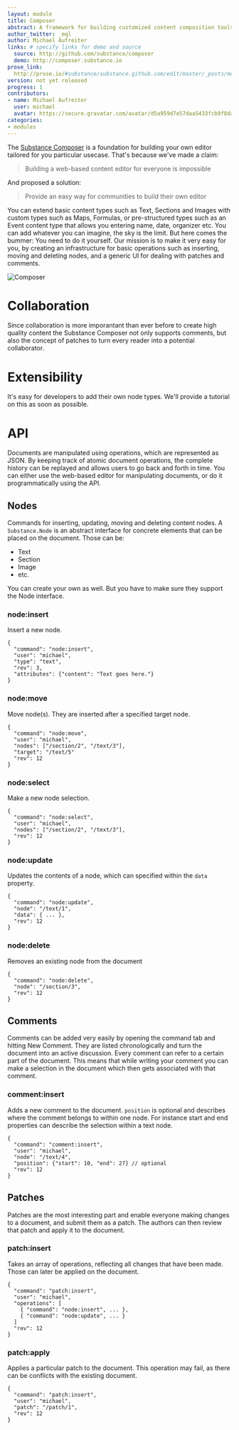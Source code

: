 ```yaml
---
layout: module
title: Composer
abstract: A framework for building customized content composition tools.
author_twitter: _mql
author: Michael Aufreiter
links: # specify links for demo and source
  source: http://github.com/substance/composer
  demo: http://composer.substance.io
prose_link:
  http://prose.io/#substance/substance.github.com/edit/master/_posts/modules/0100-01-04-composer.md
version: not yet released
progress: 1
contributors:
- name: Michael Aufreiter
  user: michael
  avatar: https://secure.gravatar.com/avatar/d5a959d7e57daa5433fcb9f8da40be4b?d=https://a248.e.akamai.net/assets.github.com%2Fimages%2Fgravatars%2Fgravatar-140.png
categories:
- modules
---
```



The [Substance Composer](http://github.com/substance/composer) is a foundation for building your own editor tailored for you particular usecase. That's because we've made a claim:

> Building a web-based content editor for everyone is impossible

And proposed a solution:

> Provide an easy way for communities to build their own editor


You can extend basic content types such as Text, Sections and Images with custom types such as Maps, Formulas, or pre-structured types such as an Event content type that allows you entering name, date, organizer etc. You can add whatever you can imagine, the sky is the limit. But here comes the bummer: You need to do it yourself. Our mission is to make it very easy for you, by creating an infrastructure for basic operations such as inserting, moving and deleting nodes, and a generic UI for dealing with patches and comments.




![Composer](https://github.com/substance/composer/raw/master/assets/composer.png)


# Collaboration

Since collaboration is more imporantant than ever before to create high quality content the Substance Composer not only supports comments, but also the concept of patches to turn every reader into a potential collaborator.


# Extensibility

It's easy for developers to add their own node types. We'll provide a tutorial on this as soon as possible.

# API

Documents are manipulated using operations, which are represented as JSON. By keeping track of atomic document operations, the complete history can be replayed and allows users to go back and forth in time. You can either use the web-based editor for manipulating documents, or do it programmatically using the API.


## Nodes

Commands for inserting, updating, moving and deleting content nodes. A `Substance.Node` is an abstract interface for concrete elements that can be placed on the document. Those can be:

- Text
- Section
- Image
- etc.

You can create your own as well. But you have to make sure they support the Node interface.


### node:insert

Insert a new node.


    {
      "command": "node:insert", 
      "user": "michael",
      "type": "text",
      "rev": 3,
      "attributes": {"content": "Text goes here."}
    }


### node:move

Move node(s). They are inserted after a specified target node.


    {
      "command": "node:move", 
      "user": "michael",
      "nodes": ["/section/2", "/text/3"],
      "target": "/text/5"
      "rev": 12
    }


### node:select

Make a new node selection.

    {
      "command": "node:select",
      "user": "michael",
      "nodes": ["/section/2", "/text/3"],
      "rev": 12
    }


### node:update

Updates the contents of a node, which can specified within the `data` property.


    {
      "command": "node:update",
      "node": "/text/1",
      "data": { ... },
      "rev": 12
    }

### node:delete

Removes an existing node from the document


    {
      "command": "node:delete",
      "node": "/section/3",
      "rev": 12
    }

## Comments

Comments can be added very easily by opening the command tab and hitting New Comment. They are listed chronologically and turn the document into an active discussion. Every comment can refer to a certain part of the document. This means that while writing your comment you can make a selection in the document which then gets associated with that comment.


### comment:insert

Adds a new comment to the document. `position` is optional and describes where the comment belongs to within one node. For instance start and end properties can describe the selection within a text node. 


    {
      "command": "comment:insert",
      "user": "michael",
      "node": "/text/4",
      "position": {"start": 10, "end": 27} // optional
      "rev": 12
    }

## Patches

Patches are the most interesting part and enable everyone making changes to a document, and submit them as a patch. The authors can then review that patch and apply it to the document.

### patch:insert

Takes an array of operations, reflecting all changes that have been made. Those can later be applied on the document.


    {
      "command": "patch:insert",
      "user": "michael",
      "operations": [
      	{ "command": "node:insert", ... },
        { "command": "node:update", ... }
      ]
      "rev": 12
    }


### patch:apply

Applies a particular patch to the document. This operation may fail, as there can be conflicts with the existing document.

    {
      "command": "patch:insert",
      "user": "michael",
      "patch": "/patch/1",
      "rev": 12
    }